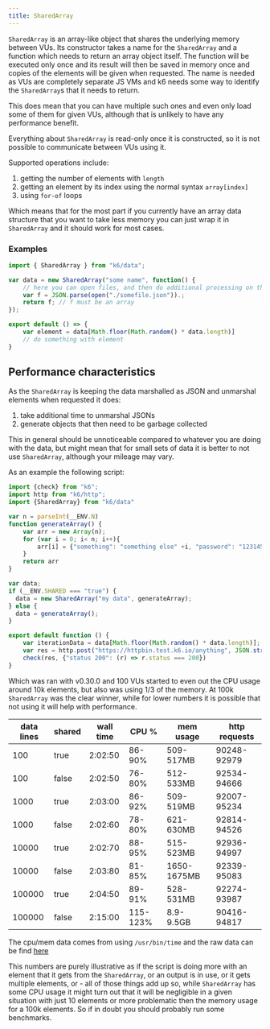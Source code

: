 ```yaml
---
title: SharedArray
---
```


`SharedArray` is an array-like object that shares the underlying memory between VUs. Its constructor
takes a name for the `SharedArray` and a function which needs to return an array object itself. The
function will be executed only once and its result will then be saved in memory once and copies
of the elements will be given when requested. The name is needed as VUs are completely separate JS
VMs and k6 needs some way to identify the `SharedArray`s that it needs to return. 

This does mean that you can have multiple such ones and even only load some of them for given VUs, although that is
unlikely to have any performance benefit.

Everything about `SharedArray` is read-only once it is constructed, so it is not possible to
communicate between VUs using it.

Supported operations include:
1. getting the number of elements with `length`
2. getting an element by its index using the normal syntax `array[index]`
3. using `for-of` loops

Which means that for the most part if you currently have an array data structure that you want to
take less memory you can just wrap it in `SharedArray` and it should work for most cases.

### Examples

<div class="code-group" data-props='{"labels": ["Simple example"], "lineNumbers": [true]}'>

```javascript
import { SharedArray } from "k6/data";

var data = new SharedArray("some name", function() {
    // here you can open files, and then do additional processing on them or just generate the data dynamically 
    var f = JSON.parse(open("./somefile.json")).;
    return f; // f must be an array
});

export default () => {
    var element = data[Math.floor(Math.random() * data.length)]
    // do something with element
}
```

</div>

## Performance characteristics

As the `SharedArray` is keeping the data marshalled as JSON and unmarshal elements when requested it
does:

1. take additional time to unmarshal JSONs
2. generate objects that then need to be garbage collected

This in general should be unnoticeable compared to whatever you are doing with the data, but might
mean that for small sets of data it is better to not use `SharedArray`, although your mileage may
vary.

As an example the following script:

<div class="code-group" data-props='{"labels": ["Simple example"], "lineNumbers": [true]}'>

```javascript
import {check} from "k6";
import http from "k6/http";
import {SharedArray} from "k6/data"

var n = parseInt(__ENV.N)
function generateArray() {
    var arr = new Array(n);
    for (var i = 0; i< n; i++){
        arr[i] = {"something": "something else" +i, "password": "12314561" }
    }
    return arr
}

var data;
if (__ENV.SHARED === "true") {
  data = new SharedArray("my data", generateArray);
} else {
  data = generateArray();
}

export default function () {
    var iterationData = data[Math.floor(Math.random() * data.length)];
    var res = http.post("https://httpbin.test.k6.io/anything", JSON.stringify(iterationData), {headers: {"Content-type": "application/json"}})
    check(res, {"status 200": (r) => r.status === 200})
}
```

</div>

Which was ran with v0.30.0 and 100 VUs started to even out the CPU usage around 10k elements, but also was using 1/3 of the memory. At 100k `SharedArray` was the clear winner, while for lower numbers it is possible that not using it will help with performance.

| data lines | shared | wall time | CPU %    | mem usage   | http requests |
| ---        | ---    | ---       | ---      |  ----       | ---           |
| 100        | true   | 2:02:50   | 86-90%   | 509-517MB   | 90248-92979   |
| 100        | false  | 2:02:50   | 76-80%   | 512-533MB   | 92534-94666   |
| 1000       | true   | 2:03:00   | 86-92%   | 509-519MB   | 92007-95234   |
| 1000       | false  | 2:02:60   | 78-80%   | 621-630MB   | 92814-94526   |
| 10000      | true   | 2:02:70   | 88-95%   | 515-523MB   | 92936-94997   |
| 10000      | false  | 2:03:80   | 81-85%   | 1650-1675MB | 92339-95083   |
| 100000     | true   | 2:04:50   | 89-91%   | 528-531MB   | 92274-93987   |
| 100000     | false  | 2:15:00   | 115-123% | 8.9-9.5GB   | 90416-94817   |

The cpu/mem data comes from using `/usr/bin/time` and the raw data can be find [here](https://gist.github.com/MStoykov/1181cfa6f00bc56b90915155f885e2bb)

This numbers are purely illustrative as if the script is doing more with an element that it gets from the `SharedArray`, or an output is in use, or it gets multiple elements, or - all of those things add up so, while `SharedArray` has some CPU usage it might turn out that it will be negligible in a given situation with just 10 elements or more problematic then the memory usage for a 100k elements. So if in doubt you should probably run some benchmarks.
